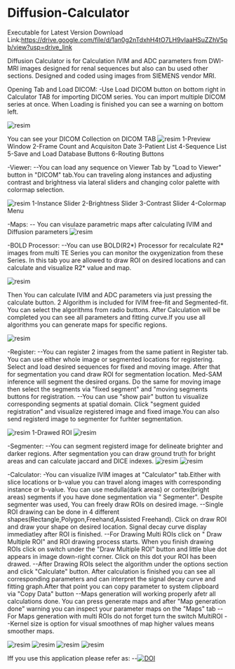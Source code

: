 # Diffusion-Calculator
Executable for Latest Version Download Link:https://drive.google.com/file/d/1an0g2nTdxhH4tO7LH9vIaaHSuZZhV5pb/view?usp=drive_link

Diffusion Calculator is for Calculation IVIM and ADC parameters from DWI-MRI images designed for renal sequences but also can bu used other sections. Designed and coded using images from SIEMENS vendor MRI.

Opening Tab and Load DICOM:
-Use Load DICOM button on bottom right in Calculator TAB for importing DICOM series. You can import multiple DICOM series at once. When Loading is finished you can see a warning on bottom left.

![resim](assets/img1.png)



You can see your DICOM Collection on DICOM TAB
![resim](assets/img2.png)
1-Preview Window
2-Frame Count and Acquisiton Date
3-Patient List
4-Sequence List
5-Save and Load Database Buttons
6-Routing Buttons


-Viewer:
--You can load any sequence on Viewer Tab by "Load to Viewer" button in "DICOM" tab.You can traveling along instances and adjusting contrast and brightness via lateral sliders and changing color palette with colormap selection.

![resim](assets/img3.png)
1-Instance Slider
2-Brightness Slider
3-Contrast Slider
4-Colormap Menu

-Maps:
-- You can visulaze parametric maps after calculating IVIM and Diffusion parameters 
![resim](assets/img4.png)


-BOLD Processor:
--You can use BOLD(R2*) Processor for recalculate R2* images from multi TE Series you can monitor the oxygenization from these Series. In this tab you are allowed to draw ROI on desired locations and can calculate and visualize R2* value and map.

![resim](assets/img5.png)

Then You can calculate IVIM and ADC parameters via just pressing the calculate button.
2 Algorithm is included for IVIM free-fit and Segmented-fit. You can select the algorithms from radio buttons. After Calculation will be completed you can see all parameters and fitting curve.If you use all algorithms you can generate maps for specific regions.

![resim](https://github.com/user-attachments/assets/48285315-b60b-467a-906e-aa70d19b75c8)


-Register:
--You can register 2 images from the same patient in Register tab. You can use either whole image or segmented locations for registering. Select and load desired sequences for fixed and moving image. After that for segmentation you cand draw ROI for segmentation location. Med-SAM inference will segment the desired organs. Do the same for moving image then select the segments via "fixed segment" and "moving segments buttons for registration.
--You can use "show pair" button tu visualize corresponding segments at spatial domain. Click "segment guided registration" and visualize registered image and fixed image.You can also send registerd image to segmenter for furhter segmentation.

![resim](assets/img6.png)
1-Drawed ROI
![resim](assets/img7.png)

-Segmenter:
--You can segment registerd image for delineate brighter and darker regions. After segmentation you can draw ground truth for bright areas and can calculate jaccard and DICE indexes.
![resim](assets/img8.png)
![resim](assets/img9.png)

-Calculator:
-You can visualize IVIM images at "Calculator" tab.Either with slice locations or b-value you can  travel along images with corresponding instance or b-value. You can use medulla(dark areas) or cortex(bright areas) segments if you have done segmentation via " Segmenter". Despite segmenter was used, You can freely draw ROIs on desired image.
--Single ROI drawing can be done in 4 different shapes(Rectangle,Polygon,Freehand,Assisted Freehand). Click on draw ROI and draw your shape on desired location. Signal decay curve display immediatley after ROI is finished.
--For Drawing Multi ROIs click on " Draw Multiple ROI" and ROI drawing process starts. When you finish drawing ROIs click on switch under the "Draw Multiple ROI" button and little blue dot appears in image down-right corner. Click on this dot your ROI has been drawed.
--After Drawing ROIs select the algorithm under the options section and click "Calculate" button. After calculation is finished you can see all corresponding parameters and can interpret the signal decay curve and fitting graph.After that point you can copy parameter to system clipboard via "Copy Data" button
--Maps generation will working properly afetr all calculations done. You can press generate maps and after "Map generation done" warning you can inspect your parameter maps on the "Maps" tab
--For Maps generation with multi ROIs do not forget turn the switch MultiROI
--Kernel size is option for visual smoothnes of map higher values means smoother maps.

![resim](assets/img11.png)
![resim](assets/img12.png)
![resim](assets/img3.png)
![resim](assets/img4.png)


Iff you use this  application please refer  as:
--[![DOI](https://zenodo.org/badge/842934415.svg)](https://doi.org/10.5281/zenodo.15836050)
